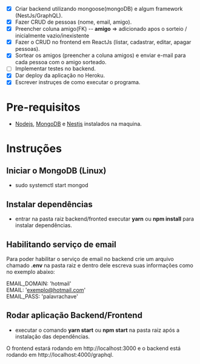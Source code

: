 - [x] Criar backend utilizando mongoose(mongoDB) e algum framework (NestJs/GraphQL).
- [x] Fazer CRUD de pessoas (nome, email, amigo).
- [x] Preencher coluna amigo(FK) -- **amigo** => adicionado apos o sorteio / inicialmente vazio/inexistente
- [x] Fazer o CRUD no frontend em ReactJs (listar, cadastrar, editar, apagar pessoas).
- [x] Sortear os amigos (preencher a coluna amigos) e enviar e-mail para cada pessoa com o amigo sorteado.
- [ ] Implementar testes no backend.
- [x] Dar deploy da aplicação no Heroku.
- [x] Escrever instruçes de como executar o programa.

# Pre-requisitos

- [Nodejs](https://nodejs.org/en/), [MongoDB](https://www.mongodb.com/) e [Nestjs](https://nestjs.com/) instalados na maquina.

# Instruções

## Iniciar o MongoDB (Linux)

- sudo systemctl start mongod

## Instalar dependências

- entrar na pasta raiz backend/fronted executar **yarn** ou **npm install** para instalar dependências.

## Habilitando serviço de email

Para poder habilitar o serviço de email no backend crie um arquivo chamado **.env** na pasta raiz e dentro dele escreva suas informações como no exemplo abaixo:

EMAIL_DOMAIN: 'hotmail' <br/>
EMAIL: 'exemplo@hotmail.com' <br/>
EMAIL_PASS: 'palavrachave' <br/>

## Rodar aplicação Backend/Frontend

- executar o comando **yarn start** ou **npm start** na pasta raiz após a instalação das dependências.

O frontend estará rodando em http://localhost:3000 e o backend está rodando em http://localhost:4000/graphql.
